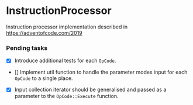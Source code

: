 # InstructionProcessor
Instruction processor implementation described in https://adventofcode.com/2019

### Pending tasks
 - [X] Introduce additional tests for each `OpCode`.
 - [] Implement util function to handle the parameter modes input for each `OpCode` to a single place.
 - [X] Input collection iterator should be generalised and passed as a parameter to the `OpCode::Execute` function.
